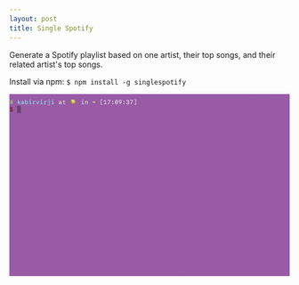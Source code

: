 ```yaml
---
layout: post
title: Single Spotify
---
```


Generate a Spotify playlist based on one artist, their top songs, and their related artist's top songs.

Install via npm: `$ npm install -g singlespotify`

![fork](assets/singlespotify.gif)